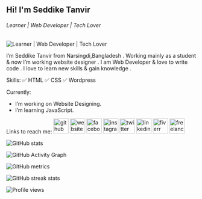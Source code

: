 ## Hi! I'm Seddike Tanvir
###### Learner | Web Developer | Tech Lover
![Learner | Web Developer | Tech Lover](https://scontent.fcgp27-1.fna.fbcdn.net/v/t39.30808-6/257523038_424346159346323_3239797106003807002_n.jpg?stp=dst-jpg_s960x960&_nc_cat=102&ccb=1-5&_nc_sid=e3f864&_nc_ohc=fIQWrxXdLZ4AX-miA9c&_nc_ht=scontent.fcgp27-1.fna&oh=00_AT96jJns6nlWRw1F3hQZqfFeGZmfrqqBMbpec_75lFGijQ&oe=625EFC76)

I’m Seddike Tanvir from Narsingdi,Bangladesh . Working mainly as a student & now I’m working website designer . I am Web Developer
& love to write code . I love to learn new skills & gain knowledge .


Skills:
✅ HTML 
✅ CSS
✅ Wordpress


Currently:
-  I’m working on Website Designing. 
-  I’m learning JavaScript.  


Links to reach me:
[<img src='https://cdn.jsdelivr.net/npm/simple-icons@3.0.1/icons/github.svg' alt='github' height='40'>](https://github.com/seddike-tanvir)  [<img src='https://cdn.jsdelivr.net/npm/simple-icons@3.0.1/icons/icloud.svg' alt='website' height='40'>](www.seddiketanvir.wordpresss.com )  [<img src='https://cdn.jsdelivr.net/npm/simple-icons@3.0.1/icons/facebook.svg' alt='facebook' height='40'>](https://www.facebook.com/seddike.mt)  [<img src='https://cdn.jsdelivr.net/npm/simple-icons@3.0.1/icons/instagram.svg' alt='instagram' height='40'>](https://instagram.com/seddike_tanvir)  [<img src='https://cdn.jsdelivr.net/npm/simple-icons@3.0.1/icons/twitter.svg' alt='twitter' height='40'>](https://twitter.com/Seddike_tanvir)  [<img src='https://cdn.jsdelivr.net/npm/simple-icons@3.0.1/icons/linkedin.svg' alt='linkedin' height='40'>](https://www.linkedin.com/in/seddike-tanvir/)  [<img src='https://cdn.jsdelivr.net/npm/simple-icons@3.0.1/icons/fiverr.svg' alt='fiverr' height='40'>](https://www.fiverr.com/seddiketanvir)  [<img src='https://cdn.jsdelivr.net/npm/simple-icons@3.0.1/icons/freelancer.svg' alt='freelancer' height='40'>](https://www.freelancer.com/u/Tanvirseddike)  

![GitHub stats](https://github-readme-stats.vercel.app/api?username=seddike-tanvir&show_icons=true)  

![GitHub Activity Graph](https://activity-graph.herokuapp.com/graph?username=seddike-tanvir)  

![GitHub metrics](https://metrics.lecoq.io/seddike-tanvir)  

![GitHub streak stats](https://github-readme-streak-stats.herokuapp.com/?user=seddike-tanvir)  

![Profile views](https://gpvc.arturio.dev/seddike-tanvir)  
